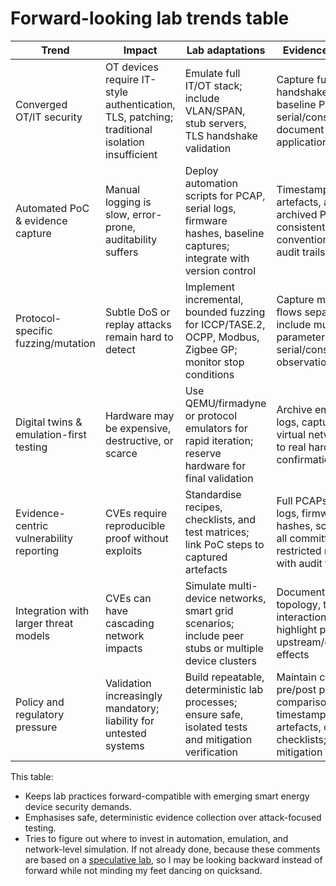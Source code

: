 # Forward-looking lab trends table

| Trend                                    | Impact                                                                                        | Lab adaptations                                                                                                     | Evidence practices                                                                                                   |
|------------------------------------------|-----------------------------------------------------------------------------------------------|---------------------------------------------------------------------------------------------------------------------|----------------------------------------------------------------------------------------------------------------------|
| Converged OT/IT security                 | OT devices require IT-style authentication, TLS, patching; traditional isolation insufficient | Emulate full IT/OT stack; include VLAN/SPAN, stub servers, TLS handshake validation                                 | Capture full handshake flows, baseline PCAPs, and serial/console logs; document patch application steps              |
| Automated PoC & evidence capture         | Manual logging is slow, error-prone, auditability suffers                                     | Deploy automation scripts for PCAP, serial logs, firmware hashes, baseline captures; integrate with version control | Timestamped artefacts, auto-archived PCAPs/logs, consistent naming conventions, clear audit trails                   |
| Protocol-specific fuzzing/mutation       | Subtle DoS or replay attacks remain hard to detect                                            | Implement incremental, bounded fuzzing for ICCP/TASE.2, OCPP, Modbus, Zigbee GP; monitor stop conditions            | Capture mutated flows separately, include mutation parameters, record serial/console observations                    |
| Digital twins & emulation-first testing  | Hardware may be expensive, destructive, or scarce                                             | Use QEMU/firmadyne or protocol emulators for rapid iteration; reserve hardware for final validation                 | Archive emulation logs, capture traffic in virtual networks, link to real hardware confirmation results              |
| Evidence-centric vulnerability reporting | CVEs require reproducible proof without exploits                                              | Standardise recipes, checklists, and test matrices; link PoC steps to captured artefacts                            | Full PCAPs, serial logs, firmware/stack hashes, screenshots; all committed to restricted repository with audit trail |
| Integration with larger threat models    | CVEs can have cascading network impacts                                                       | Simulate multi-device networks, smart grid scenarios; include peer stubs or multiple device clusters                | Document network topology, traffic flows, interaction logs; highlight potential upstream/downstream effects          |
| Policy and regulatory pressure           | Validation increasingly mandatory; liability for untested systems                             | Build repeatable, deterministic lab processes; ensure safe, isolated tests and mitigation verification              | Maintain clear pre/post patch comparison, timestamped artefacts, compliance checklists; capture mitigation efficacy  |

This table:

* Keeps lab practices forward-compatible with emerging smart energy device security demands.
* Emphasises safe, deterministic evidence collection over attack-focused testing.
* Tries to figure out where to invest in automation, emulation, and network-level simulation. If not already done, because these comments are based on a [speculative lab](lab.md), so I may be looking backward instead of forward while not minding my feet dancing on quicksand.
